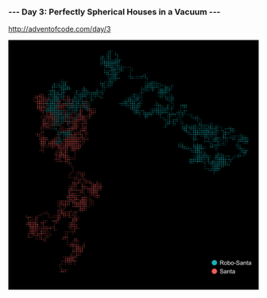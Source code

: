 ### --- Day 3: Perfectly Spherical Houses in a Vacuum ---
http://adventofcode.com/day/3

![Paths](https://raw.githubusercontent.com/pdil/adventR/master/day3/paths.png)
